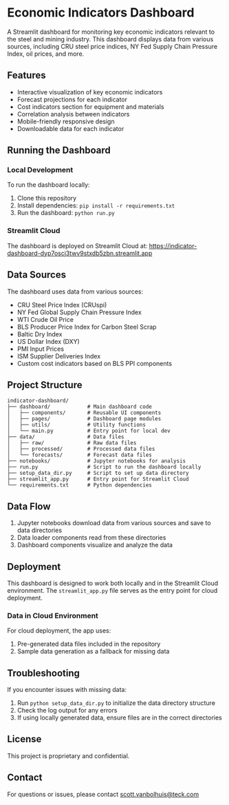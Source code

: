 # Economic Indicators Dashboard

A Streamlit dashboard for monitoring key economic indicators relevant to the steel and mining industry. This dashboard displays data from various sources, including CRU steel price indices, NY Fed Supply Chain Pressure Index, oil prices, and more.

## Features

- Interactive visualization of key economic indicators
- Forecast projections for each indicator
- Cost indicators section for equipment and materials
- Correlation analysis between indicators
- Mobile-friendly responsive design
- Downloadable data for each indicator

## Running the Dashboard

### Local Development

To run the dashboard locally:

1. Clone this repository
2. Install dependencies: `pip install -r requirements.txt`
3. Run the dashboard: `python run.py`

### Streamlit Cloud

The dashboard is deployed on Streamlit Cloud at:
https://indicator-dashboard-dyp7oscj3twv9stxdb5zbn.streamlit.app

## Data Sources

The dashboard uses data from various sources:

- CRU Steel Price Index (CRUspi)
- NY Fed Global Supply Chain Pressure Index
- WTI Crude Oil Price
- BLS Producer Price Index for Carbon Steel Scrap
- Baltic Dry Index
- US Dollar Index (DXY)
- PMI Input Prices
- ISM Supplier Deliveries Index
- Custom cost indicators based on BLS PPI components

## Project Structure

```
indicator-dashboard/
├── dashboard/            # Main dashboard code
│   ├── components/       # Reusable UI components
│   ├── pages/            # Dashboard page modules
│   ├── utils/            # Utility functions
│   └── main.py           # Entry point for local dev
├── data/                 # Data files
│   ├── raw/              # Raw data files
│   ├── processed/        # Processed data files
│   └── forecasts/        # Forecast data files
├── notebooks/            # Jupyter notebooks for analysis
├── run.py                # Script to run the dashboard locally
├── setup_data_dir.py     # Script to set up data directory
├── streamlit_app.py      # Entry point for Streamlit Cloud
└── requirements.txt      # Python dependencies
```

## Data Flow

1. Jupyter notebooks download data from various sources and save to data directories
2. Data loader components read from these directories
3. Dashboard components visualize and analyze the data

## Deployment

This dashboard is designed to work both locally and in the Streamlit Cloud environment. The `streamlit_app.py` file serves as the entry point for cloud deployment.

### Data in Cloud Environment

For cloud deployment, the app uses:
1. Pre-generated data files included in the repository
2. Sample data generation as a fallback for missing data

## Troubleshooting

If you encounter issues with missing data:

1. Run `python setup_data_dir.py` to initialize the data directory structure
2. Check the log output for any errors
3. If using locally generated data, ensure files are in the correct directories

## License

This project is proprietary and confidential.

## Contact

For questions or issues, please contact scott.vanbolhuis@teck.com